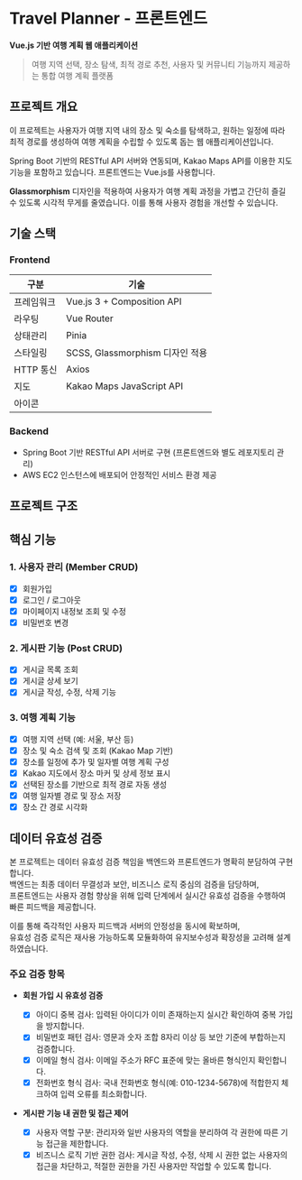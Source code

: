# Travel Planner - 프론트엔드

**Vue.js 기반 여행 계획 웹 애플리케이션**

> 여행 지역 선택, 장소 탐색, 최적 경로 추천, 사용자 및 커뮤니티 기능까지 제공하는 통합 여행 계획 플랫폼

## 프로젝트 개요

이 프로젝트는 사용자가 여행 지역 내의 장소 및 숙소를 탐색하고, 원하는 일정에 따라 최적 경로를 생성하여 여행 계획을 수립할 수 있도록 돕는 웹 애플리케이션입니다.

Spring Boot 기반의 RESTful API 서버와 연동되며, Kakao Maps API를 이용한 지도 기능을 포함하고 있습니다. 프론트엔드는 Vue.js를 사용합니다.

**Glassmorphism** 디자인을 적용하여 사용자가 여행 계획 과정을 가볍고 간단히 즐길 수 있도록 시각적 무게를 줄였습니다. 이를 통해 사용자 경험을 개선할 수 있습니다.

## 기술 스택

### Frontend

| 구분       | 기술                            |
| ---------- | ------------------------------- |
| 프레임워크 | Vue.js 3 + Composition API      |
| 라우팅     | Vue Router                      |
| 상태관리   | Pinia                           |
| 스타일링   | SCSS, Glassmorphism 디자인 적용 |
| HTTP 통신  | Axios                           |
| 지도       | Kakao Maps JavaScript API       |
| 아이콘     |                                 |

### Backend

- Spring Boot 기반 RESTful API 서버로 구현 (프론트엔드와 별도 레포지토리 관리)
- AWS EC2 인스턴스에 배포되어 안정적인 서비스 환경 제공

## 프로젝트 구조

## 핵심 기능

### 1. 사용자 관리 (Member CRUD)

- [x] 회원가입
- [x] 로그인 / 로그아웃
- [x] 마이페이지 내정보 조회 및 수정
- [x] 비밀번호 변경

### 2. 게시판 기능 (Post CRUD)

- [x] 게시글 목록 조회
- [x] 게시글 상세 보기
- [x] 게시글 작성, 수정, 삭제 기능

### 3. 여행 계획 기능

- [x] 여행 지역 선택 (예: 서울, 부산 등)
- [x] 장소 및 숙소 검색 및 조회 (Kakao Map 기반)
- [x] 장소를 일정에 추가 및 일자별 여행 계획 구성
- [x] Kakao 지도에서 장소 마커 및 상세 정보 표시
- [x] 선택된 장소를 기반으로 최적 경로 자동 생성
- [x] 여행 일자별 경로 및 장소 저장
- [x] 장소 간 경로 시각화

## 데이터 유효성 검증

본 프로젝트는 데이터 유효성 검증 책임을 백엔드와 프론트엔드가 명확히 분담하여 구현합니다.  
백엔드는 최종 데이터 무결성과 보안, 비즈니스 로직 중심의 검증을 담당하며,  
프론트엔드는 사용자 경험 향상을 위해 입력 단계에서 실시간 유효성 검증을 수행하여 빠른 피드백을 제공합니다.

이를 통해 즉각적인 사용자 피드백과 서버의 안정성을 동시에 확보하며,  
유효성 검증 로직은 재사용 가능하도록 모듈화하여 유지보수성과 확장성을 고려해 설계하였습니다.

### 주요 검증 항목

- **회원 가입 시 유효성 검증**

  - [x] 아이디 중복 검사: 입력된 아이디가 이미 존재하는지 실시간 확인하여 중복 가입을 방지합니다.
  - [x] 비밀번호 패턴 검사: 영문과 숫자 조합 8자리 이상 등 보안 기준에 부합하는지 검증합니다.
  - [x] 이메일 형식 검사: 이메일 주소가 RFC 표준에 맞는 올바른 형식인지 확인합니다.
  - [x] 전화번호 형식 검사: 국내 전화번호 형식(예: 010-1234-5678)에 적합한지 체크하여 입력 오류를 최소화합니다.

- **게시판 기능 내 권한 및 접근 제어**
  - [x] 사용자 역할 구분: 관리자와 일반 사용자의 역할을 분리하여 각 권한에 따른 기능 접근을 제한합니다.
  - [x] 비즈니스 로직 기반 권한 검사: 게시글 작성, 수정, 삭제 시 권한 없는 사용자의 접근을 차단하고, 적절한 권한을 가진 사용자만 작업할 수 있도록 합니다.
